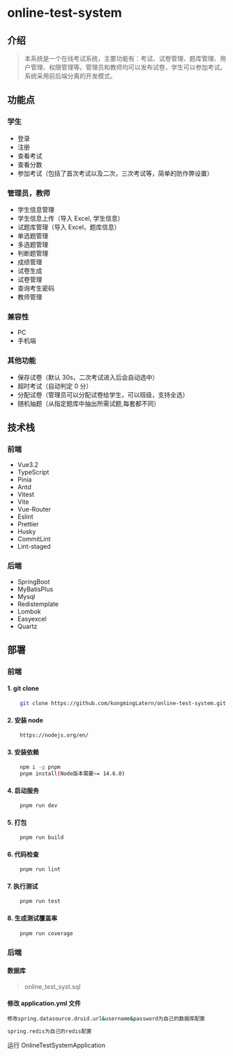 # online-test-system

## 介绍

> 本系统是一个在线考试系统，主要功能有：考试、试卷管理、题库管理、用户管理、权限管理等。管理员和教师均可以发布试卷，学生可以参加考试。系统采用前后端分离的开发模式。

## 功能点

### 学生

- 登录
- 注册
- 查看考试
- 查看分数
- 参加考试（包括了首次考试以及二次，三次考试等，简单的防作弊设置）

### 管理员，教师

- 学生信息管理
- 学生信息上传（导入 Excel, 学生信息）
- 试题库管理（导入 Excel，题库信息）
- 单选题管理
- 多选题管理
- 判断题管理
- 成绩管理
- 试卷生成
- 试卷管理
- 查询考生密码
- 教师管理

### 兼容性

- PC
- 手机端

### 其他功能

- 保存试卷（默认 30s，二次考试进入后会自动选中）
- 超时考试（自动判定 0 分）
- 分配试卷（管理员可以分配试卷给学生，可以班级，支持全选）
- 随机抽题（从指定题库中抽出所需试题,每套都不同）

## 技术栈

### 前端

- Vue3.2
- TypeScript
- Pinia
- Antd
- Vitest
- Vite
- Vue-Router
- Eslint
- Prettier
- Husky
- CommitLint
- Lint-staged

### 后端

- SpringBoot
- MyBatisPlus
- Mysql
- Redistemplate
- Lombok
- Easyexcel
- Quartz

## 部署

### 前端

#### 1. git clone

```bash
    git clone https://github.com/kongmingLatern/online-test-system.git
```

#### 2. 安装 node

```bash
    https://nodejs.org/en/
```

#### 3. 安装依赖

```bash
    npm i -g pnpm
    pnpm install(Node版本需要>= 14.6.0)
```

#### 4. 启动服务

```bash
    pnpm run dev
```

#### 5. 打包

```bash
    pnpm run build
```

#### 6. 代码检查

```bash
    pnpm run lint
```

#### 7. 执行测试

```bash
    pnpm run test
```

#### 8. 生成测试覆盖率

```bash
    pnpm run coverage
```

### 后端

#### 数据库

> online_test_syst.sql

#### 修改 application.yml 文件

```bash
修改spring.datasource.druid.url&username&password为自己的数据库配置

spring.redis为自己的redis配置
```

运行 OnlineTestSystemApplication
